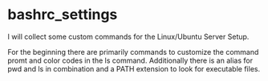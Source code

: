 # bashrc_settings

I will collect some custom commands for the Linux/Ubuntu Server Setup.

For the beginning there are primarily commands to customize the command promt and color codes in the ls command.
Additionally there is an alias for pwd and ls in combination and a PATH extension to look for executable files.
